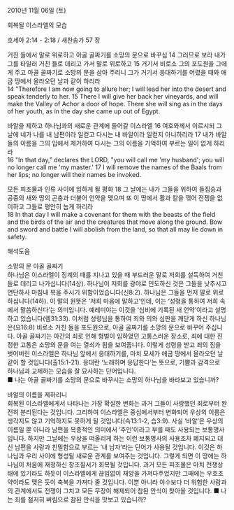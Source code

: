 2010년 11월 06일 (토)

회복될 이스라엘의 모습



호세아 2:14 - 2:18 / 새찬송가 57 장


거친 들에서 말로 위로하고 아골 골짜기를 소망의 문으로 바꾸심
14 그러므로 보라 내가 그를 타일러 거친 들로 데리고 가서 말로 위로하고 15 거기서 비로소 그의 포도원을 그에게 주고 아골 골짜기로 소망의 문을 삼아 주리니 그가 거기서 응대하기를 어렸을 때와 애굽 땅에서 올라오던 날과 같이 하리라  
14 "Therefore I am now going to allure her; I will lead her into the desert and speak tenderly to her. 15 There I will give her back her vineyards, and will make the Valley of Achor a door of hope. There she will sing as in the days of her youth, as in the day she came up out of Egypt. 

바알을 제하고 하나님과의 새로운 관계에 들어갈 이스라엘
16 여호와께서 이르시되 그 날에 네가 나를 내 남편이라 일컫고 다시는 내 바알이라 일컫지 아니하리라 17 내가 바알들의 이름을 그의 입에서 제거하여 다시는 그의 이름을 기억하여 부르는 일이 없게 하리라  
16 "In that day," declares the LORD, "you will call me 'my husband'; you will no longer call me 'my master.' 17 I will remove the names of the Baals from her lips; no longer will their names be invoked. 

모든 피조물과 인류 사이에 임하게 될 평화 
18 그 날에는 내가 그들을 위하여 들짐승과 공중의 새와 땅의 곤충과 더불어 언약을 맺으며 또 이 땅에서 활과 칼을 꺾어 전쟁을 없이하고 그들로 평안히 눕게 하리라   
18 In that day I will make a covenant for them with the beasts of the field and the birds of the air and the creatures that move along the ground. Bow and sword and battle I will abolish from the land, so that all may lie down in safety.

해석도움





소망의 문 아골 골짜기  
하나님은 이스라엘이 징계의 때를 지나고 있을 때 부드러운 말로 저희를 설득하여 거친 들로 데리고 나가십니다(14상). 하나님이 저희를 광야로 인도하신 것은 그들을 낮추시고 연단하사 마침내 복을 주시기 위함이었습니다(신8:2). 하나님은 그들을 먼저 말로 위로하십니다(14하). 이 말의 원뜻은 ‘저희 마음에 말하고’인데, 이는 ‘성령을 통하여 저희 속에서 말씀하신다’는 의미입니다. 예레미야는 이것을 ‘심비에 기록된 새 언약’이라고 설명하고 있습니다(렘31:33). 이처럼 성령님을 통하여 죄와 의와 심판을 깨닫게 하신 하나님은(요16:8) 비로소 거친 들을 포도원으로, 아골 골짜기를 소망의 문으로 바꾸어 주십니다. 아골 골짜기는 아간의 죄로 인해 형벌이 임하였던 고통스러운 장소로, 죄에 대한 진정한 고통은 소망의 문을 여는 열쇠가 됨을 보여줍니다. 이렇게 성령을 받고 죄의 짐을 벗어버린 이스라엘은 하나님 앞에서 응대하기를, 마치 모세가 애굽 땅에서 올라오던 날 같이 할 것입니다(출15:1-21). 응대란 ‘노래하며 응답한다’는 뜻으로, 기쁨과 감격으로 하나님과 교제하는 모습을 잘 묘사하는 단어입니다.  
■ 나는 아골 골짜기를 소망의 문으로 바꾸시는 소망의 하나님을 바라보고 있습니까?  

바알의 이름을 제하리니  
회복된 이스라엘에게서 나타나는 가장 확실한 변화는 과거 그들이 사랑했던 죄로부터 완전히 분리된다는 것입니다. 그리하여 이스라엘은 중심에서부터 변화되어 우상의 이름은 생각지도 않고 기억하지도 못하게 될 것입니다(슥13:1-2, 습3:9). 사실 ‘바알’은 우상의 이름일 뿐 아니라 남편을 복종적인 의미에서 ‘주인’이라고 부를 때도 사용되는 보통명사입니다. 하지만 그날에는 우상을 떠올리게 하는 이런 보통명사의 사용조차 폐지되고 대신 남편을 사랑과 친밀함으로 부르는 ‘내 남자’라는 단어가 사용될 것입니다. 이것은 하나님과 우리 사이에 형성될 새로운 관계를 보여주는 것입니다. 그렇게 되면 이 땅에는 하나님이 처음에 재정하신 창조질서가 회복될 것입니다. 과거 모든 피조물은 마치 전쟁상태에 있기라도 하듯이 이스라엘에게 끊임없이 재앙을 가져다주었지만 그때에는 우호조약이라도 맺은 듯이 축복을 가져다 줄 것입니다. 이뿐 아니라 야수보다 더 위험한 사람과의 관계에서도 전쟁이 그치고 모든 무장이 해제되어 참된 안식이 찾아올 것입니다. 
■ 나는 죄를 철저히 버림으로 참된 안식을 맛보고 있습니까?
